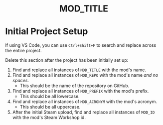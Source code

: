 <h1 align="center">MOD_TITLE</h1>

# Initial Project Setup

If using VS Code, you can use `Ctrl+Shift+F` to search and replace across the entire project.

Delete this section after the project has been initially set up:
1. Find and replace all instances of `MOD_TITLE` with the mod's name.
2. Find and replace all instances of `MOD_REPO` with the mod's name *and no spaces*.
   - This should be the name of the repository on GitHub.
3. Find and replace all instances of `MOD_PREFIX` with the mod's prefix.
   - This should be all lowercase.
4. Find and replace all instances of `MOD_ACRONYM` with the mod's acronym.
   - This should be all uppercase.
5. After the initial Steam upload, find and replace all instances of `MOD_ID` with the mod's Steam Workshop id.